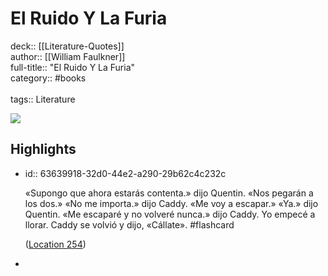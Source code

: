 # El Ruido Y La Furia

deck:: [[Literature-Quotes]]\
author:: [[William Faulkner]]\
full-title:: "El Ruido Y La Furia"\
category:: #books\
\
tags:: Literature  

![](https://m.media-amazon.com/images/I/81XxXjqPkML._SY160.jpg)
## Highlights
- id:: 63639918-32d0-44e2-a290-29b62c4c232c
  
  «Supongo que ahora estarás contenta.» dijo Quentin. «Nos pegarán a los dos.» «No me importa.» dijo Caddy. «Me voy a escapar.» «Ya.» dijo Quentin. «Me escaparé y no volveré nunca.» dijo Caddy. Yo empecé a llorar. Caddy se volvió y dijo, «Cállate». #flashcard 
  
  
    ([Location 254](https://readwise.io/to_kindle?action=open&asin=B0089EI0F6&location=254))
-
